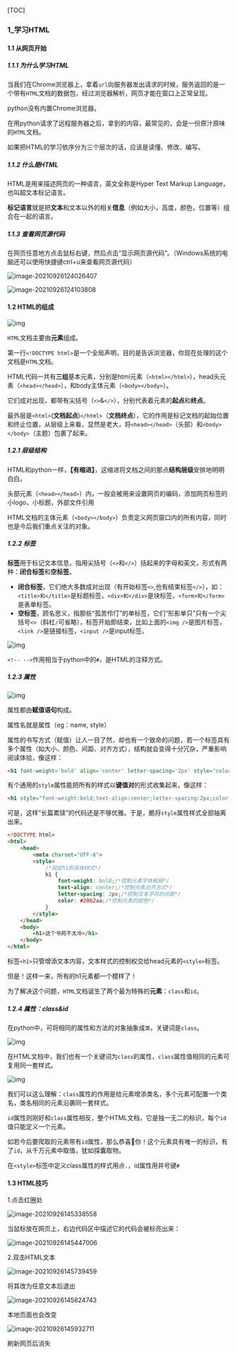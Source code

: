 [TOC]

### 1_学习HTML

#### 1.1 从网页开始

##### 1.1.1 为什么学习HTML

当我们在Chrome浏览器上，拿着`url`向服务器发出请求的时候，服务返回的是一个带有`HTML`文档的数据包，经过浏览器解析，网页才能在窗口上正常呈现。

python没有内置Chrome浏览器。

在用python请求了远程服务器之后，拿到的内容，最常见的，会是一份原汁原味的`HTML`文档。

如果把HTML的学习依序分为三个层次的话，应该是读懂、修改、编写。

##### 1.1.2 什么是HTML

HTML是用来描述网页的一种语言，英文全称是Hyper Text Markup Language，也叫超文本标记语言。

**标记语言**就是把**文本**和文本以外的相关**信息**（例如大小，高度，颜色，位置等）组合在一起的语言。

##### 1.1.3 查看网页源代码

在网页任意地方点击鼠标右键，然后点击“显示网页源代码”。（Windows系统的电脑还可以使用快捷键ctrl+u来查看网页源代码）

![image-20210926124026407](C:\Users\徐浩钦\AppData\Roaming\Typora\typora-user-images\image-20210926124026407.png)

![image-20210926124103808](C:\Users\徐浩钦\AppData\Roaming\Typora\typora-user-images\image-20210926124103808.png)

#### 1.2 HTML的组成

![img](https://res.pandateacher.com/CLeWOrD_cLeunm9RHkihIY1br0awOrD_KPhFAuA67d8pzuq9.png)

`HTML`文档主要由**元素**组成。

第一行`<!DOCTYPE html>`是一个全局声明，目的是告诉浏览器，你现在处理的这个文档是`HTML`文档。

HTML代码一共有**三组**基本元素，分别是html元素（`<html></html>`），head头元素（`<head></head>`），和body主体元素（`<body></body>`）。

它们成对出现，都带有尖括号（`<>`&`</>`），分别代表着元素的**起点**和**终点**。

最外层是`<html>`(**文档起点**)`</html>`（**文档终点**），它的作用是标记文档的起始位置和终止位置，从层级上来看，显然是老大，将`<head></head>`（头部）和`<body></body>`（主题）包裹了起来。

##### 1.2.1 层级结构

HTML和python一样，**【有缩进】**，这缩进将文档之间的那点**结构层级**安排地明明白白。

头部元素（`<head></head>`）内，一般会被用来设置网页的编码，添加网页标签的小logo，小标题，外部文件引用

HTML文档的主体元素（`<body></body>`）负责定义网页窗口内的所有内容，同时也是今后我们重点关注的对象。

##### 1.2.2 标签

**标签**用于标记文本信息，指用尖括号（`<>`和`</>`）括起来的字母和英文，形式有两种：**闭合标签**和**空标签**。

- **闭合标签**，它们绝大多数成对出现（有开始标签`<>`,也有结束标签`</>`），如：`<title>和</title>`是标题标签，`<div>和</div>`是块标签，`<form>和</form>`是表单标签。
- **空标签**，顾名思义，指那些“孤苦伶仃”的单标签，它们“形影单只”只有一个尖括号`<>`（斜杠`/`可省略），标签开始即结束，比如上面的`<img />`是图片标签，`<link />`是链接标签，`<input />`是input标签。

![img](https://res.pandateacher.com/20200320152756.png)

`<!-- -->`作用相当于python中的`#`，是HTML的注释方式。

##### 1.2.3 属性

![img](https://res.pandateacher.com/41B85207-7F1E-4046-BE2B-D98E417DFAB9.png)

属性都由**赋值语句**构成。

属性名就是属性（eg：name, style）

属性的书写方式（赋值）让人一目了然，却也有一个致命的问题，若一个标签具有多个属性（如大小、颜色、间距、对齐方式），结构就会变得十分冗杂，严重影响阅读体验，像这样：

```html
<h1 font-weight='bold' align='center' letter-spacing='2px' style="color: #20b2aa;">这个杀手不太冷</h1>
```

有个通用的`style`属性能把所有的样式以**键值对**的形式收集起来，像这样：

```html
<h1 style="font-weight:bold;text-align:center;letter-spacing:2px;color: #20b2aa;">这个书苑不太冷</h1>
```

可是，这样“长篇累牍”的代码还是不够优雅。于是，脆将`style`属性样式全部抽离出来。

```html
<!DOCTYPE html>
<html>
    <head>
        <meta charset="UTF-8">
        <style>
            /*规定h1的具体样式*/
            h1 {
                font-weight: bold;/*控制元素字体粗细*/
                text-align: center;/*控制元素对齐方式*/
                letter-spacing: 2px;/*控制文本字符的间距*/
                color: #20b2aa;/*控制元素的颜色*/
            }
        </style>
    </head>
    <body>
        <h1>这个书苑不太冷</h1>
    </body>
</html>
```

标签`<h1>`只管增添文本内容，文本样式的控制权交给head元素的`<style>`标签。

但是！这样一来，所有的h1元素都一个模样了！

为了解决这个问题，`HTML`文档诞生了两个最为特殊的**元素**：`class`和`id`。

##### 1.2.4 属性：class&id

在python中，可将相同的属性和方法的对象抽象成`类`，关键词是`class`。

![img](https://res.pandateacher.com/2019-09-12-15-10-04-201991215106.png)

在HTML文档中，我们也有一个关键词为`class`的属性，`class`属性值相同的元素可复用同一套样式。

![img](https://res.pandateacher.com/%E7%BC%96%E7%BB%84%208.jpg)

我们可以这么理解：`class`属性的作用是给元素增添类名，多个元素可配置一个类名，类名相同的元素沿袭同一套样式。

`id`属性则刚好和`class`属性相反，整个HTML文档，它是独一无二的标识，每个`id`值只能定义一个元素。

如若今后要爬取的元素带有`id`属性，那么恭喜💐你！这个元素具有唯一的标识，有了`id`，从千万元素中取值，犹如探囊取物。

在`<style>`标签中定义class属性的样式用点`.`，id属性用井号键`#`

#### 1.3 HTML技巧

1.点击红圈处

![image-20210926145338558](C:\Users\徐浩钦\AppData\Roaming\Typora\typora-user-images\image-20210926145338558.png)

当鼠标放在网页上，右边代码区中描述它的代码会被标亮出来：

![image-20210926145447006](C:\Users\徐浩钦\AppData\Roaming\Typora\typora-user-images\image-20210926145447006.png)

2.双击HTML文本

![image-20210926145739459](C:\Users\徐浩钦\AppData\Roaming\Typora\typora-user-images\image-20210926145739459.png)

将其改为任意文本后退出

![image-20210926145824743](C:\Users\徐浩钦\AppData\Roaming\Typora\typora-user-images\image-20210926145824743.png)

本地页面也会改变

![image-20210926145932711](C:\Users\徐浩钦\AppData\Roaming\Typora\typora-user-images\image-20210926145932711.png)

刷新网页后消失